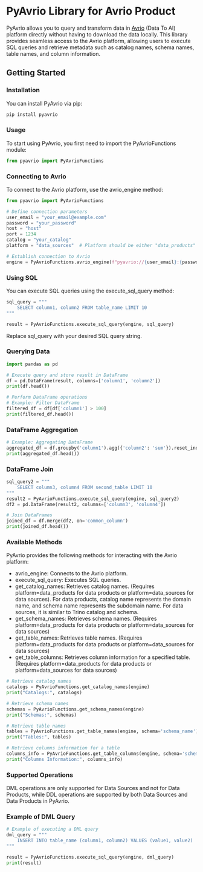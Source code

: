 # PyAvrio Library for Avrio Product

PyAvrio allows you to query and transform data in [Avrio](https://avriodata.ai/) (Data To AI) platform directly without having to download the data locally. This library provides seamless access to the Avrio platform, allowing users to execute SQL queries and retrieve metadata such as catalog names, schema names, table names, and column information.

## Getting Started

### Installation
You can install PyAvrio via pip:

```bash
pip install pyavrio
```

### Usage
To start using PyAvrio, you first need to import the PyAvrioFunctions module:

```python
from pyavrio import PyAvrioFunctions
```

### Connecting to Avrio
To connect to the Avrio platform, use the avrio_engine method:

```python
from pyavrio import PyAvrioFunctions

# Define connection parameters
user_email = "your_email@example.com"
password = "your_password"
host = "host"
port = 1234 
catalog = "your_catalog"
platform = "data_sources"  # Platform should be either "data_products" or "data_sources"

# Establish connection to Avrio
engine = PyAvrioFunctions.avrio_engine(f"pyavrio://{user_email}:{password}@{host}:{port}/{catalog}?platform={platform}")

```

### Using SQL
You can execute SQL queries using the execute_sql_query method:

```python
sql_query = """
    SELECT column1, column2 FROM table_name LIMIT 10
"""

result = PyAvrioFunctions.execute_sql_query(engine, sql_query)
```
Replace sql_query with your desired SQL query string.

### Querying Data
```python
import pandas as pd

# Execute query and store result in DataFrame
df = pd.DataFrame(result, columns=['column1', 'column2'])
print(df.head())

# Perform DataFrame operations
# Example: Filter DataFrame
filtered_df = df[df['column1'] > 100]
print(filtered_df.head())
```
### DataFrame Aggregation
```python
# Example: Aggregating DataFrame
aggregated_df = df.groupby('column1').agg({'column2': 'sum'}).reset_index()
print(aggregated_df.head())
```

### DataFrame Join
```python
sql_query2 = """
    SELECT column3, column4 FROM second_table LIMIT 10
"""
result2 = PyAvrioFunctions.execute_sql_query(engine, sql_query2)
df2 = pd.DataFrame(result2, columns=['column3', 'column4'])

# Join DataFrames
joined_df = df.merge(df2, on='common_column')
print(joined_df.head())
```

### Available Methods
PyAvrio provides the following methods for interacting with the Avrio platform:

- avrio_engine: Connects to the Avrio platform.
- execute_sql_query: Executes SQL queries.
- get_catalog_names: Retrieves catalog names. (Requires platform=data_products for data products or platform=data_sources for data sources). For data products, catalog name represents the domain name, and schema name represents the subdomain name. For data sources, it is similar to Trino catalog and schema.
- get_schema_names: Retrieves schema names. (Requires platform=data_products for data products or platform=data_sources for data sources)
- get_table_names: Retrieves table names. (Requires platform=data_products for data products or platform=data_sources for data sources)
- get_table_columns: Retrieves column information for a specified table. (Requires platform=data_products for data products or platform=data_sources for data sources)

```python
# Retrieve catalog names
catalogs = PyAvrioFunctions.get_catalog_names(engine)
print("Catalogs:", catalogs)

# Retrieve schema names
schemas = PyAvrioFunctions.get_schema_names(engine)
print("Schemas:", schemas)

# Retrieve table names
tables = PyAvrioFunctions.get_table_names(engine, schema='schema_name')
print("Tables:", tables)

# Retrieve columns information for a table
columns_info = PyAvrioFunctions.get_table_columns(engine, schema='schema_name', table_name='table_name')
print("Columns Information:", columns_info)
```
### Supported Operations

DML operations are only supported for Data Sources and not for Data Products, while DDL operations are supported by both Data Sources and Data Products in PyAvrio.

### Example of DML Query
```python
# Example of executing a DML query
dml_query = """
    INSERT INTO table_name (column1, column2) VALUES (value1, value2)
"""

result = PyAvrioFunctions.execute_sql_query(engine, dml_query)
print(result)  

```